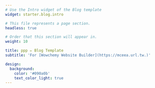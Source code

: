 ```yaml
---
# Use the Intro widget of the Blog template
widget: starter.blog.intro

# This file represents a page section.
headless: true

# Order that this section will appear in.
weight: 10

title: ppp ✏️ Blog Template
subtitle: 'For [Wowchemy Website Builder](https://mceea.url.tw.)'

design:
  background:
    color: '#090a0b'
    text_color_light: true
---
```

